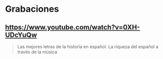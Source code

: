 # Grabaciones

## https://www.youtube.com/watch?v=0XH-UDcYuQw

> Las mejores letras de la historia en español. La riqueza del español a través de la música 
